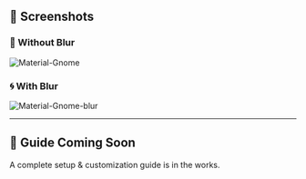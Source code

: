 ## 📸 Screenshots

### 🔲 Without Blur
![Material-Gnome](https://github.com/user-attachments/assets/2033fb23-3fcc-4a13-94a2-32127f342c13)

### 🌀 With Blur
![Material-Gnome-blur](https://github.com/user-attachments/assets/d19b7e54-d1ad-48a0-8d92-b30d977187c1)

---

## 🚧 Guide Coming Soon

A complete setup & customization guide is in the works.  
